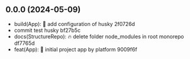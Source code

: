 ## 0.0.0 (2024-05-09)

* build(App): :tada: add configuration of husky 2f0726d
* commit test husky bf27b5c
* docs(StructureRepo): :fire: delete folder node_modules in root monorepo df7765d
* feat(App): :construction: initial project app by platform 9009f6f



